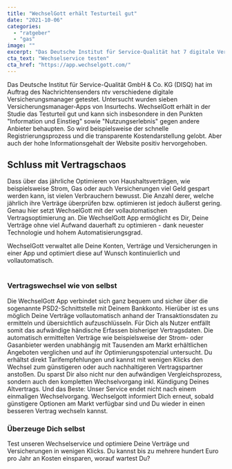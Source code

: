 ```yaml
---
title: "WechselGott erhält Testurteil gut"
date: "2021-10-06"
categories: 
  - "ratgeber"
  - "gas"
image: ""
excerpt: "Das Deutsche Institut für Service-Qualität hat 7 digitale Versicherungsmanager getestet. WechselGott erhält das Testurteil gut. Insbesondere der einfache Registrierungsprozess und der hohe Informationsgrad wissen zu überzeugen."
cta_text: "Wechselservice testen"
cta_href: "https://app.wechselgott.com/"
---
```


Das Deutsche Institut für Service-Qualität GmbH & Co. KG (DISQ) hat im Auftrag des Nachrichtensenders ntv verschiedene digitale Versicherungsmanager getestet. Untersucht wurden sieben Versicherungsmanager-Apps von Insurtechs. WechselGott erhält in der Studie das Testurteil gut und kann sich insbesondere in den Punkten "Information und Einstieg" sowie "Nutzungserlebnis" gegen andere Anbieter behaupten.
So wird beispielsweise der schnelle Registrierungsprozess und die transparente Kostendarstellung gelobt. Aber auch der hohe Informationsgehalt der Website positiv hervorgehoben.

## Schluss mit Vertragschaos

Dass über das jährliche Optimieren von Haushaltsverträgen, wie beispielsweise Strom, Gas oder auch Versicherungen viel Geld gespart werden kann, ist vielen Verbrauchern bewusst. Die Anzahl derer, welche jährlich ihre Verträge überprüfen bzw. optimieren ist jedoch äußerst gering. Genau hier setzt WechselGott mit der vollautomatischen Vertragsoptimierung an. Die WechselGott App ermöglicht es Dir, Deine Verträge ohne viel Aufwand dauerhaft zu optimieren - dank neuester Technologie und hohem Automatisierungsgrad.

WechselGott verwaltet alle Deine Konten, Verträge und Versicherungen in einer App und optimiert diese auf Wunsch kontinuierlich und vollautomatisch. 
<br>
 
### Vertragswechsel wie von selbst 
Die WechselGott App verbindet sich ganz bequem und sicher über die sogenannte PSD2-Schnittstelle mit Deinem Bankkonto. Hierüber ist es uns möglich Deine Verträge vollautomatisch anhand der Transaktionsdaten zu ermitteln und übersichtlich aufzuschlüsseln. Für Dich als Nutzer entfällt somit das aufwändige händische Erfassen bisheriger Vertragsdaten. Die automatisch ermittelten Verträge wie beispielsweise der Strom- oder Gasanbieter werden unabhängig mit Tausenden am Markt erhältlichen Angeboten verglichen und auf ihr Optimierungspotenzial untersucht. Du erhältst direkt Tarifempfehlungen und kannst mit wenigen Klicks den Wechsel zum günstigeren oder auch nachhaltigeren Vertragspartner anstoßen. Du sparst Dir also nicht nur den aufwändigen Vergleichsprozess, sondern auch den kompletten Wechselvorgang inkl. Kündigung Deines Altvertrags. Und das Beste: Unser Service endet nicht nach einem einmaligen Wechselvorgang. Wechselgott informiert Dich erneut, sobald günstigere Optionen am Markt verfügbar sind und Du wieder in einen besseren Vertrag wechseln kannst.

### Überzeuge Dich selbst
Test unseren Wechselservice und optimiere Deine Verträge und Versicherungen in wenigen Klicks. Du kannst bis zu mehrere hundert Euro pro Jahr an Kosten einsparen, worauf wartest Du?


